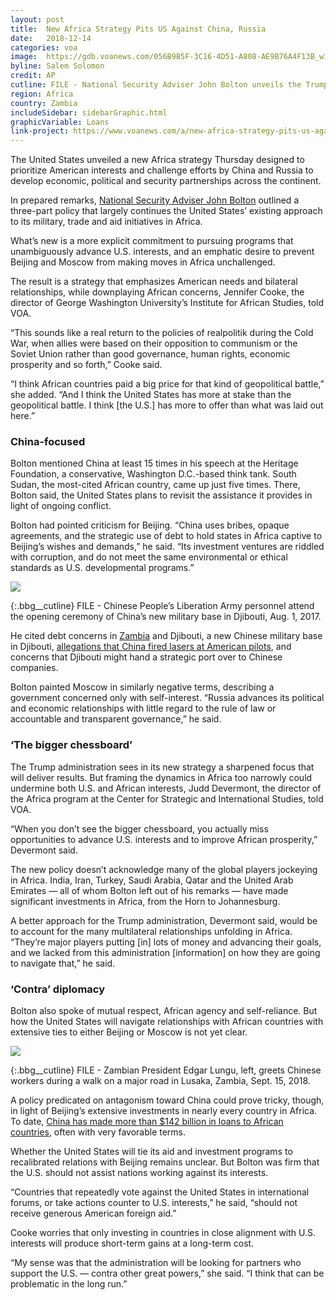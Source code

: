 ```yaml
---
layout: post
title:  New Africa Strategy Pits US Against China, Russia
date:   2018-12-14
categories: voa
image:  https://gdb.voanews.com/056B9B5F-3C16-4D51-A808-AE9B76A4F13B_w1023_r1_s.jpg
byline: Salem Solomon
credit: AP
cutline: FILE - National Security Adviser John Bolton unveils the Trump Administration's Africa Strategy at the Heritage Foundation in Washington, Dec. 13, 2018.
region: Africa
country: Zambia
includeSidebar: sidebarGraphic.html
graphicVariable: Loans
link-project: https://www.voanews.com/a/new-africa-strategy-pits-us-against-china-russia/4700613.html
---
```


The United States unveiled a new Africa strategy Thursday designed to prioritize American interests and challenge efforts by China and Russia to develop economic, political and security partnerships across the continent.

In prepared remarks, [National Security Adviser John Bolton](https://www.whitehouse.gov/briefings-statements/remarks-national-security-advisor-ambassador-john-r-bolton-trump-administrations-new-africa-strategy/) outlined a three-part policy that largely continues the United States’ existing approach to its military, trade and aid initiatives in Africa.

What’s new is a more explicit commitment to pursuing programs that unambiguously advance U.S. interests, and an emphatic desire to prevent Beijing and Moscow from making moves in Africa unchallenged.

The result is a strategy that emphasizes American needs and bilateral relationships, while downplaying African concerns, Jennifer Cooke, the director of George Washington University’s Institute for African Studies, told VOA.

“This sounds like a real return to the policies of realpolitik during the Cold War, when allies were based on their opposition to communism or the Soviet Union rather than good governance, human rights, economic prosperity and so forth,” Cooke said.

“I think African countries paid a big price for that kind of geopolitical battle,” she added. “And I think the United States has more at stake than the geopolitical battle. I think [the U.S.] has more to offer than what was laid out here.”




### China-focused ###

Bolton mentioned China at least 15 times in his speech at the Heritage Foundation, a conservative, Washington D.C.-based think tank. South Sudan, the most-cited African country, came up just five times. There, Bolton said, the United States plans to revisit the assistance it provides in light of ongoing conflict.

Bolton had pointed criticism for Beijing. “China uses bribes, opaque agreements, and the strategic use of debt to hold states in Africa captive to Beijing’s wishes and demands,” he said. “Its investment ventures are riddled with corruption, and do not meet the same environmental or ethical standards as U.S. developmental programs.”




<div><img src="https://gdb.voanews.com/0C91CF56-DB11-4B8A-A52E-59553A8E18FB_w720_r0_s.jpg"/></div>

{:.bbg__cutline}
FILE - Chinese People’s Liberation Army personnel attend the opening ceremony of China’s new military base in Djibouti, Aug. 1, 2017.



He cited debt concerns in [Zambia](https://www.voanews.com/a/zambia-sovereignty-concerns-put-china-in-crosshairs/4586797.html) and Djibouti, a new Chinese military base in Djibouti, [allegations that China fired lasers at American pilots](https://www.voanews.com/a/china-denies-firing-lasers-us-planes-djibouti/4377734.html), and concerns that Djibouti might hand a strategic port over to Chinese companies.

Bolton painted Moscow in similarly negative terms, describing a government concerned only with self-interest. “Russia advances its political and economic relationships with little regard to the rule of law or accountable and transparent governance,” he said.




### ‘The bigger chessboard’ ###

The Trump administration sees in its new strategy a sharpened focus that will deliver results. But framing the dynamics in Africa too narrowly could undermine both U.S. and African interests, Judd Devermont, the director of the Africa program at the Center for Strategic and International Studies, told VOA.

“When you don’t see the bigger chessboard, you actually miss opportunities to advance U.S. interests and to improve African prosperity,” Devermont said.

The new policy doesn’t acknowledge many of the global players jockeying in Africa. India, Iran, Turkey, Saudi Arabia, Qatar and the United Arab Emirates — all of whom Bolton left out of his remarks — have made significant investments in Africa, from the Horn to Johannesburg.

A better approach for the Trump administration, Devermont said, would be to account for the many multilateral relationships unfolding in Africa. “They’re major players putting [in] lots of money and advancing their goals, and we lacked from this administration [information] on how they are going to navigate that,” he said.




### ‘Contra’ diplomacy ###

Bolton also spoke of mutual respect, African agency and self-reliance. But how the United States will navigate relationships with African countries with extensive ties to either Beijing or Moscow is not yet clear.





<div><img src="https://gdb.voanews.com/8530FAC4-1B70-4013-9FBD-2D936A66C75F_w720_r0_s.jpg"/></div>

{:.bbg__cutline}
FILE - Zambian President Edgar Lungu, left, greets Chinese workers during a walk on a major road in Lusaka, Zambia, Sept. 15, 2018.




A policy predicated on antagonism toward China could prove tricky, though, in light of Beijing’s extensive investments in nearly every country in Africa. To date, [China has made more than $142 billion in loans to African countries](https://www.voanews.com/a/for-african-countries-china-forum-provides-shot-at-better-deals/4552007.html), often with very favorable terms.

Whether the United States will tie its aid and investment programs to recalibrated relations with Beijing remains unclear. But Bolton was firm that the U.S. should not assist nations working against its interests.

“Countries that repeatedly vote against the United States in international forums, or take actions counter to U.S. interests,” he said, “should not receive generous American foreign aid.”

Cooke worries that only investing in countries in close alignment with U.S. interests will produce short-term gains at a long-term cost.

“My sense was that the administration will be looking for partners who support the U.S. — contra other great powers,” she said. “I think that can be problematic in the long run.”
